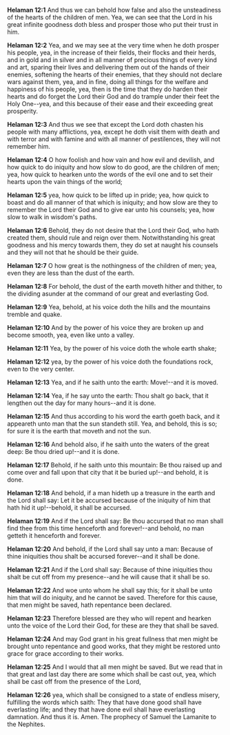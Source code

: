 **Helaman 12:1** And thus we can behold how false and also the unsteadiness of the hearts of the children of men. Yea, we can see that the Lord in his great infinite goodness doth bless and prosper those who put their trust in him.

**Helaman 12:2** Yea, and we may see at the very time when he doth prosper his people, yea, in the increase of their fields, their flocks and their herds, and in gold and in silver and in all manner of precious things of every kind and art, sparing their lives and delivering them out of the hands of their enemies, softening the hearts of their enemies, that they should not declare wars against them, yea, and in fine, doing all things for the welfare and happiness of his people, yea, then is the time that they do harden their hearts and do forget the Lord their God and do trample under their feet the Holy One--yea, and this because of their ease and their exceeding great prosperity.

**Helaman 12:3** And thus we see that except the Lord doth chasten his people with many afflictions, yea, except he doth visit them with death and with terror and with famine and with all manner of pestilences, they will not remember him.

**Helaman 12:4** O how foolish and how vain and how evil and devilish, and how quick to do iniquity and how slow to do good, are the children of men; yea, how quick to hearken unto the words of the evil one and to set their hearts upon the vain things of the world;

**Helaman 12:5** yea, how quick to be lifted up in pride; yea, how quick to boast and do all manner of that which is iniquity; and how slow are they to remember the Lord their God and to give ear unto his counsels; yea, how slow to walk in wisdom's paths.

**Helaman 12:6** Behold, they do not desire that the Lord their God, who hath created them, should rule and reign over them. Notwithstanding his great goodness and his mercy towards them, they do set at naught his counsels and they will not that he should be their guide.

**Helaman 12:7** O how great is the nothingness of the children of men; yea, even they are less than the dust of the earth.

**Helaman 12:8** For behold, the dust of the earth moveth hither and thither, to the dividing asunder at the command of our great and everlasting God.

**Helaman 12:9** Yea, behold, at his voice doth the hills and the mountains tremble and quake.

**Helaman 12:10** And by the power of his voice they are broken up and become smooth, yea, even like unto a valley.

**Helaman 12:11** Yea, by the power of his voice doth the whole earth shake;

**Helaman 12:12** yea, by the power of his voice doth the foundations rock, even to the very center.

**Helaman 12:13** Yea, and if he saith unto the earth: Move!--and it is moved.

**Helaman 12:14** Yea, if he say unto the earth: Thou shalt go back, that it lengthen out the day for many hours--and it is done.

**Helaman 12:15** And thus according to his word the earth goeth back, and it appeareth unto man that the sun standeth still. Yea, and behold, this is so; for sure it is the earth that moveth and not the sun.

**Helaman 12:16** And behold also, if he saith unto the waters of the great deep: Be thou dried up!--and it is done.

**Helaman 12:17** Behold, if he saith unto this mountain: Be thou raised up and come over and fall upon that city that it be buried up!--and behold, it is done.

**Helaman 12:18** And behold, if a man hideth up a treasure in the earth and the Lord shall say: Let it be accursed because of the iniquity of him that hath hid it up!--behold, it shall be accursed.

**Helaman 12:19** And if the Lord shall say: Be thou accursed that no man shall find thee from this time henceforth and forever!--and behold, no man getteth it henceforth and forever.

**Helaman 12:20** And behold, if the Lord shall say unto a man: Because of thine iniquities thou shalt be accursed forever--and it shall be done.

**Helaman 12:21** And if the Lord shall say: Because of thine iniquities thou shalt be cut off from my presence--and he will cause that it shall be so.

**Helaman 12:22** And woe unto whom he shall say this; for it shall be unto him that will do iniquity, and he cannot be saved. Therefore for this cause, that men might be saved, hath repentance been declared.

**Helaman 12:23** Therefore blessed are they who will repent and hearken unto the voice of the Lord their God, for these are they that shall be saved.

**Helaman 12:24** And may God grant in his great fullness that men might be brought unto repentance and good works, that they might be restored unto grace for grace according to their works.

**Helaman 12:25** And I would that all men might be saved. But we read that in that great and last day there are some which shall be cast out, yea, which shall be cast off from the presence of the Lord,

**Helaman 12:26** yea, which shall be consigned to a state of endless misery, fulfilling the words which saith: They that have done good shall have everlasting life; and they that have done evil shall have everlasting damnation. And thus it is. Amen. The prophecy of Samuel the Lamanite to the Nephites.

